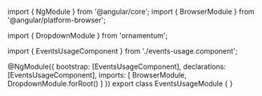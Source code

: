 import { NgModule } from '@angular/core';
import { BrowserModule } from '@angular/platform-browser';
  
import { DropdownModule } from 'ornamentum';
  
import { EventsUsageComponent } from './events-usage.component';

@NgModule({
 bootstrap: [EventsUsageComponent],
 declarations: [EventsUsageComponent],
 imports: [
    BrowserModule, 
    DropdownModule.forRoot()
  ]
})
export class EventsUsageModule {
}
